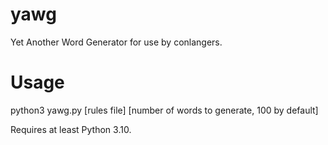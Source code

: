 # yawg
Yet Another Word Generator for use by conlangers.

# Usage
python3 yawg.py [rules file] [number of words to generate, 100 by default]

Requires at least Python 3.10.
